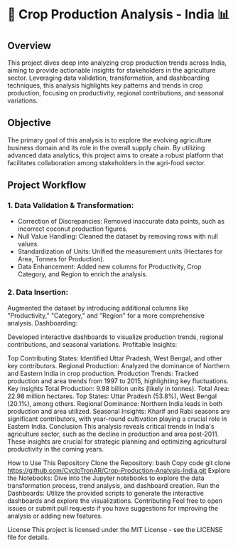 # 🌾 Crop Production Analysis - India 📊
## Overview
This project dives deep into analyzing crop production trends across India, aiming to provide actionable insights for stakeholders in the agriculture sector. Leveraging data validation, transformation, and dashboarding techniques, this analysis highlights key patterns and trends in crop production, focusing on productivity, regional contributions, and seasonal variations.

## Objective
The primary goal of this analysis is to explore the evolving agriculture business domain and its role in the overall supply chain. By utilizing advanced data analytics, this project aims to create a robust platform that facilitates collaboration among stakeholders in the agri-food sector.

## Project Workflow
 ### 1. Data Validation & Transformation:
* Correction of Discrepancies: Removed inaccurate data points, such as incorrect coconut production figures.
* Null Value Handling: Cleaned the dataset by removing rows with null values.
* Standardization of Units: Unified the measurement units (Hectares for Area, Tonnes for Production).
* Data Enhancement: Added new columns for Productivity, Crop Category, and Region to enrich the analysis.
 ### 2. Data Insertion:

Augmented the dataset by introducing additional columns like "Productivity," "Category," and "Region" for a more comprehensive analysis.
Dashboarding:

Developed interactive dashboards to visualize production trends, regional contributions, and seasonal variations.
Profitable Insights:

Top Contributing States: Identified Uttar Pradesh, West Bengal, and other key contributors.
Regional Production: Analyzed the dominance of Northern and Eastern India in crop production.
Production Trends: Tracked production and area trends from 1997 to 2015, highlighting key fluctuations.
Key Insights
Total Production: 9.98 billion units (likely in tonnes).
Total Area: 22.98 million hectares.
Top States: Uttar Pradesh (53.8%), West Bengal (20.1%), among others.
Regional Dominance: Northern India leads in both production and area utilized.
Seasonal Insights: Kharif and Rabi seasons are significant contributors, with year-round cultivation playing a crucial role in Eastern India.
Conclusion
This analysis reveals critical trends in India's agriculture sector, such as the decline in production and area post-2011. These insights are crucial for strategic planning and optimizing agricultural productivity in the coming years.

How to Use This Repository
Clone the Repository:
bash
Copy code
git clone https://github.com/CycloTronAR/Crop-Production-Analysis-India.git
Explore the Notebooks:
Dive into the Jupyter notebooks to explore the data transformation process, trend analysis, and dashboard creation.
Run the Dashboards:
Utilize the provided scripts to generate the interactive dashboards and explore the visualizations.
Contributing
Feel free to open issues or submit pull requests if you have suggestions for improving the analysis or adding new features.

License
This project is licensed under the MIT License - see the LICENSE file for details.

